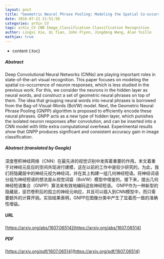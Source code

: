 ```yaml
---
layout: post
title: "Geometric Neural Phrase Pooling: Modeling the Spatial Co-occurrence of Neurons"
date: 2016-07-21 21:51:58
categories: arXiv_CV
tags: arXiv_CV CNN Image_Classification Classification Recognition
author: Lingxi Xie, Qi Tian, John Flynn, Jingdong Wang, Alan Yuille
mathjax: true
---
```


* content
{:toc}

##### Abstract
Deep Convolutional Neural Networks (CNNs) are playing important roles in state-of-the-art visual recognition. This paper focuses on modeling the spatial co-occurrence of neuron responses, which is less studied in the previous work. For this, we consider the neurons in the hidden layer as neural words, and construct a set of geometric neural phrases on top of them. The idea that grouping neural words into neural phrases is borrowed from the Bag-of-Visual-Words (BoVW) model. Next, the Geometric Neural Phrase Pooling (GNPP) algorithm is proposed to efficiently encode these neural phrases. GNPP acts as a new type of hidden layer, which punishes the isolated neuron responses after convolution, and can be inserted into a CNN model with little extra computational overhead. Experimental results show that GNPP produces significant and consistent accuracy gain in image classification.

##### Abstract (translated by Google)
深度卷积神经网络（CNN）在最先进的视觉识别中发挥着重要的作用。本文着重于对神经元反应的空间共现进行建模，这在以前的工作中是较少研究的。为此，我们将隐藏层中的神经元视为神经词，并在其上构建一组几何神经短语。将神经词语分组为神经短语的想法是从视觉词袋（BoVW）模型中借鉴的。接下来，提出几何神经短语集合（GNPP）算法来有效地编码这些神经短语。 GNPP作为一种新型的隐藏层，惩罚卷积后的孤立的神经元响应，并且可以插入到CNN模型中，而只需要额外的计算开销。实验结果表明，GNPP在图像分类中产生了显着而一致的准确性增益。

##### URL
[https://arxiv.org/abs/1607.06514](https://arxiv.org/abs/1607.06514)

##### PDF
[https://arxiv.org/pdf/1607.06514](https://arxiv.org/pdf/1607.06514)

